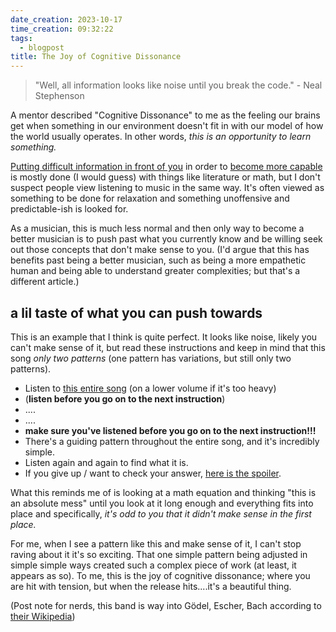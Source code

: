 ```yaml
---
date_creation: 2023-10-17
time_creation: 09:32:22
tags:
  - blogpost
title: The Joy of Cognitive Dissonance
---
```

> "Well, all information looks like noise until you break the code." - Neal Stephenson

A mentor described "Cognitive Dissonance" to me as the feeling our brains get when something in our environment doesn't fit in with our model of how the world usually operates. In other words, *this is an opportunity to learn something.*

[Putting difficult information in front of you](https://www.amazon.com/How-Read-Book-Classic-Intelligent/dp/0671212095) in order to [become more capable](https://ryanholiday.net/read-to-lead-how-to-digest-books-above-your-level/) is mostly done (I would guess) with things like literature or math, but I don't suspect people view listening to music in the same way. It's often viewed as something to be done for relaxation and something unoffensive and predictable-ish is looked for.

As a musician, this is much less normal and then only way to become a better musician is to push past what you currently know and be willing seek out those concepts that don't make sense to you. (I'd argue that this has benefits past being a better musician, such as being a more empathetic human and being able to understand greater complexities; but that's a different article.)

## a lil taste of what you can push towards

This is an example that I think is quite perfect. It looks like noise, likely you can't make sense of it, but read these instructions and keep in mind that this song *only two patterns* (one pattern has variations, but still only two patterns).
- Listen to [this entire song](https://www.youtube.com/watch?v=agzAMY_VoWU) (on a lower volume if it's too heavy)
- (**listen before you go on to the next instruction**)
- ....
- ....
- **make sure you've listened before you go on to the next instruction!!!**
- There's a guiding pattern throughout the entire song, and it's incredibly simple.
- Listen again and again to find what it is. 
- If you give up / want to check your answer, [here is the spoiler](https://www.youtube.com/watch?v=kQi-fykhzvE).


What this reminds me of is looking at a math equation and thinking "this is an absolute mess" until you look at it long enough and everything fits into place and specifically, *it's odd to you that it didn't make sense in the first place.*

For me, when I see a pattern like this and make sense of it, I can't stop raving about it it's so exciting. That one simple pattern being adjusted in simple simple ways created such a complex piece of work (at least, it appears as so). To me, this is the joy of cognitive dissonance; where you are hit with tension, but when the release hits....it's a beautiful thing.

(Post note for nerds, this band is way into Gödel, Escher, Bach according to [their Wikipedia](https://en.wikipedia.org/wiki/W%5Ew%5E%5Ew%5Ew))